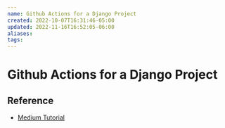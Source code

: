 ```yaml
---
name: Github Actions for a Django Project
created: 2022-10-07T16:31:46-05:00
updated: 2022-11-16T16:52:05-06:00
aliases: 
tags: 
---
```

# Github Actions for a Django Project

## Reference
- [Medium Tutorial](https://medium.com/intelligentmachines/github-actions-end-to-end-ci-cd-pipeline-for-django-5d48d6f00abf)
